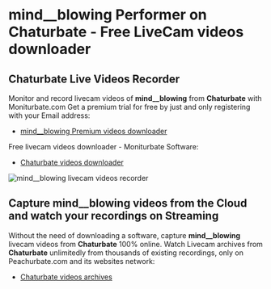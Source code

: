 # mind__blowing Performer on Chaturbate - Free LiveCam videos downloader

## Chaturbate Live Videos Recorder

Monitor and record livecam videos of **mind__blowing** from **Chaturbate** with Moniturbate.com
Get a premium trial for free by just and only registering with your Email address:
* [mind__blowing Premium videos downloader](https://moniturbate.com/request-demo-licence-key.html)

Free livecam videos downloader - Moniturbate Software:
* [Chaturbate videos downloader](https://moniturbate.com/moniturbate-download-software.html)

![mind__blowing livecam videos recorder](https://peachurnet.com/templates/moniturbate-software.png)


## Capture mind__blowing videos from the Cloud and watch your recordings on Streaming

Without the need of downloading a software, capture **mind__blowing** livecam videos from **Chaturbate** 100% online.
Watch Livecam archives from **Chaturbate** unlimitedly from thousands of existing recordings, only on Peachurbate.com and its websites network:
* [Chaturbate videos archives](https://peachurnet.com/)